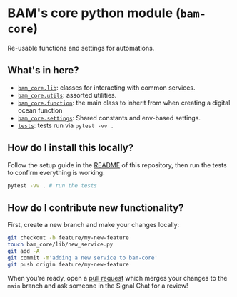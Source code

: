 # BAM's core python module (`bam-core`)

Re-usable functions and settings for automations.

## What's in here?

* [`bam_core.lib`](bam_core/lib/): classes for interacting with common services.
* [`bam_core.utils`](bam_core/utils/): assorted utilities.
* [`bam_core.function`](bam_core/function.py): the main class to inherit from when creating a digital ocean function
* [`bam_core.settings`](bam_core/settings.py): Shared constants and env-based settings.
* [`tests`](tests/): tests run via `pytest -vv .`

## How do I install this locally?

Follow the setup guide in the [README](../README.md) of this repository, then run the tests to confirm everything is working:

```bash
pytest -vv . # run the tests
```
## How do I contribute new functionality?

First, create a new branch and make your changes locally:

```bash
git checkout -b feature/my-new-feature
touch bam_core/lib/new_service.py
git add -A
git commit -m'adding a new service to bam-core'
git push origin feature/my-new-feature
```

When you're ready, open a [pull request](https://github.com/bushwickayudamutua/bam-automation/pulls) which merges your changes to the `main` branch and ask someone in the Signal Chat for a review!
